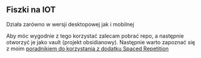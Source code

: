 ## Fiszki na IOT
Działa zarówno w wersji desktopowej jak i mobilnej

Aby móc wygodnie z tego korzystać zalecam pobrać repo, a następnie otworzyć je jako vault (projekt obsidianowy). Następnie warto zapoznać się z moim [poradnikiem do korzystania z dodatku Spaced Repetition](./pobranie%20dodatku%20i%20korzystanie%20z%20fiszek.mp4)

